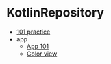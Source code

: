 # KotlinRepository

* [101 practice](https://github.com/Fdslk/KotlinRepository/tree/main/KotlinCodePractice)
* app
  * [App 101](https://github.com/Fdslk/KotlinRepository/tree/main/MyFirstApplication101)
  * [Color view](https://github.com/Fdslk/KotlinRepository/tree/main/ColorMyViews)
